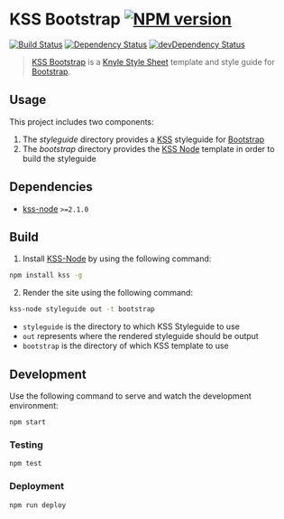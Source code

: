 # KSS Bootstrap [![NPM version](https://img.shields.io/npm/v/kss-bootstrap.svg)](https://www.npmjs.org/package/kss-bootstrap)

[![Build Status](https://travis-ci.org/kalamuna/kss-bootstrap.svg?branch=master)](https://travis-ci.org/kalamuna/kss-bootstrap) [![Dependency Status](https://david-dm.org/kalamuna/kss-bootstrap.svg)](https://david-dm.org/kalamuna/kss-bootstrap) [![devDependency Status](https://david-dm.org/kalamuna/kss-bootstrap/dev-status.svg)](https://david-dm.org/kalamuna/kss-bootstrap#info=devDependencies)

> [KSS Bootstrap](https://github.com/kalamuna/kss-bootstrap) is a [Knyle Style Sheet](http://warpspire.com/kss/) template and style guide for [Bootstrap](http://getbootstrap.com).

## Usage

This project includes two components:

1. The *styleguide* directory provides a [KSS](http://warpspire.com/kss/) styleguide for [Bootstrap](http://getbootstrap.com)
2. The *bootstrap* directory provides the [KSS Node](http://kss-node.github.io/kss-node/) template in order to build the styleguide

## Dependencies

* [kss-node](https://github.com/kss-node/kss-node) `>=2.1.0`

## Build

1. Install [KSS-Node](http://kss-node.github.io/kss-node/) by using the following command:

  ``` bash
  npm install kss -g
  ```

2. Render the site using the following command:

  ``` bash
  kss-node styleguide out -t bootstrap
  ```

  * `styleguide` is the directory to which KSS Styleguide to use
  * `out` represents where the rendered styleguide should be output
  * `bootstrap` is the directory of which KSS template to use

## Development

Use the following command to serve and watch the development environment:

    npm start

### Testing

    npm test

### Deployment

    npm run deploy
